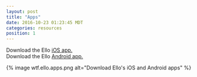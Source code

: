 ```yaml
---
layout: post
title: "Apps"
date: 2016-10-23 01:23:45 MDT
categories: resources
position: 1
---
```


Download the Ello [iOS app.](https://itunes.apple.com/app/apple-store/id953614327?mt=8)    
Download the Ello [Android app.](https://play.google.com/store/apps/details?id=co.ello.ElloApp)

{% image wtf.ello.apps.png alt="Download Ello's iOS and Android apps" %}
